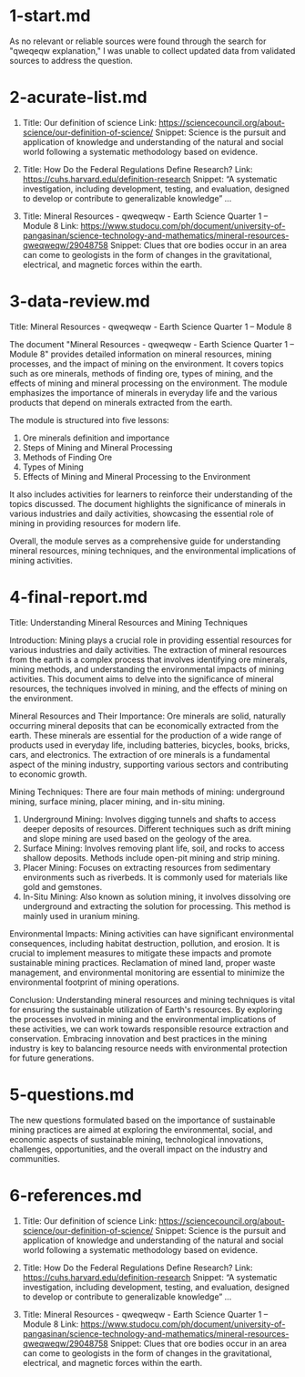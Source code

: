 

# 1-start.md

As no relevant or reliable sources were found through the search for "qweqeqw explanation," I was unable to collect updated data from validated sources to address the question.



# 2-acurate-list.md

1. Title: Our definition of science
Link: https://sciencecouncil.org/about-science/our-definition-of-science/
Snippet: Science is the pursuit and application of knowledge and understanding of the natural and social world following a systematic methodology based on evidence.

2. Title: How Do the Federal Regulations Define Research?
Link: https://cuhs.harvard.edu/definition-research
Snippet: “A systematic investigation, including development, testing, and evaluation, designed to develop or contribute to generalizable knowledge” ...

3. Title: Mineral Resources - qweqweqw - Earth Science Quarter 1 – Module 8
Link: https://www.studocu.com/ph/document/university-of-pangasinan/science-technology-and-mathematics/mineral-resources-qweqweqw/29048758
Snippet: Clues that ore bodies occur in an area can come to geologists in the form of changes in the gravitational, electrical, and magnetic forces within the earth.



# 3-data-review.md

Title: Mineral Resources - qweqweqw - Earth Science Quarter 1 – Module 8

The document "Mineral Resources - qweqweqw - Earth Science Quarter 1 – Module 8" provides detailed information on mineral resources, mining processes, and the impact of mining on the environment. It covers topics such as ore minerals, methods of finding ore, types of mining, and the effects of mining and mineral processing on the environment. The module emphasizes the importance of minerals in everyday life and the various products that depend on minerals extracted from the earth.

The module is structured into five lessons:
1. Ore minerals definition and importance
2. Steps of Mining and Mineral Processing
3. Methods of Finding Ore
4. Types of Mining
5. Effects of Mining and Mineral Processing to the Environment

It also includes activities for learners to reinforce their understanding of the topics discussed. The document highlights the significance of minerals in various industries and daily activities, showcasing the essential role of mining in providing resources for modern life.

Overall, the module serves as a comprehensive guide for understanding mineral resources, mining techniques, and the environmental implications of mining activities.



# 4-final-report.md

Title: Understanding Mineral Resources and Mining Techniques

Introduction:
Mining plays a crucial role in providing essential resources for various industries and daily activities. The extraction of mineral resources from the earth is a complex process that involves identifying ore minerals, mining methods, and understanding the environmental impacts of mining activities. This document aims to delve into the significance of mineral resources, the techniques involved in mining, and the effects of mining on the environment.

Mineral Resources and Their Importance:
Ore minerals are solid, naturally occurring mineral deposits that can be economically extracted from the earth. These minerals are essential for the production of a wide range of products used in everyday life, including batteries, bicycles, books, bricks, cars, and electronics. The extraction of ore minerals is a fundamental aspect of the mining industry, supporting various sectors and contributing to economic growth.

Mining Techniques:
There are four main methods of mining: underground mining, surface mining, placer mining, and in-situ mining. 
1. Underground Mining: Involves digging tunnels and shafts to access deeper deposits of resources. Different techniques such as drift mining and slope mining are used based on the geology of the area.
2. Surface Mining: Involves removing plant life, soil, and rocks to access shallow deposits. Methods include open-pit mining and strip mining.
3. Placer Mining: Focuses on extracting resources from sedimentary environments such as riverbeds. It is commonly used for materials like gold and gemstones.
4. In-Situ Mining: Also known as solution mining, it involves dissolving ore underground and extracting the solution for processing. This method is mainly used in uranium mining.

Environmental Impacts:
Mining activities can have significant environmental consequences, including habitat destruction, pollution, and erosion. It is crucial to implement measures to mitigate these impacts and promote sustainable mining practices. Reclamation of mined land, proper waste management, and environmental monitoring are essential to minimize the environmental footprint of mining operations.

Conclusion:
Understanding mineral resources and mining techniques is vital for ensuring the sustainable utilization of Earth's resources. By exploring the processes involved in mining and the environmental implications of these activities, we can work towards responsible resource extraction and conservation. Embracing innovation and best practices in the mining industry is key to balancing resource needs with environmental protection for future generations.



# 5-questions.md

The new questions formulated based on the importance of sustainable mining practices are aimed at exploring the environmental, social, and economic aspects of sustainable mining, technological innovations, challenges, opportunities, and the overall impact on the industry and communities.



# 6-references.md

1. Title: Our definition of science
Link: https://sciencecouncil.org/about-science/our-definition-of-science/
Snippet: Science is the pursuit and application of knowledge and understanding of the natural and social world following a systematic methodology based on evidence.

2. Title: How Do the Federal Regulations Define Research?
Link: https://cuhs.harvard.edu/definition-research
Snippet: “A systematic investigation, including development, testing, and evaluation, designed to develop or contribute to generalizable knowledge” ...

3. Title: Mineral Resources - qweqweqw - Earth Science Quarter 1 – Module 8
Link: https://www.studocu.com/ph/document/university-of-pangasinan/science-technology-and-mathematics/mineral-resources-qweqweqw/29048758
Snippet: Clues that ore bodies occur in an area can come to geologists in the form of changes in the gravitational, electrical, and magnetic forces within the earth.


